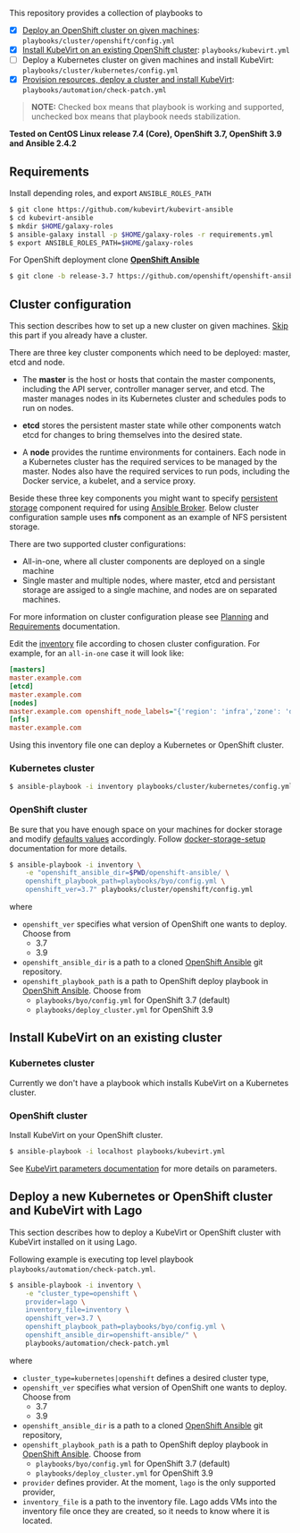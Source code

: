 This repository provides a collection of playbooks to

- [x] [Deploy an OpenShift cluster on given machines](#deploy-kubernetes-or-openshift-and-kubevirt): `playbooks/cluster/openshift/config.yml`
- [x] [Install KubeVirt on an existing OpenShift cluster](#install-kubevirt-on-existing-cluster): `playbooks/kubevirt.yml`
- [ ] Deploy a Kubernetes cluster on given machines and install KubeVirt: `playbooks/cluster/kubernetes/config.yml`
- [x] [Provision resources, deploy a cluster and install KubeVirt](#deploy-new-kubernetes-or-openshift-cluster-and-kubevirt-with-lago): `playbooks/automation/check-patch.yml`

> **NOTE:** Checked box means that playbook is working and supported, unchecked box means that playbook needs stabilization.

**Tested on CentOS Linux release 7.4 (Core), OpenShift 3.7, OpenShift 3.9 and Ansible 2.4.2**

## Requirements

Install depending roles, and export `ANSIBLE_ROLES_PATH`

```bash
$ git clone https://github.com/kubevirt/kubevirt-ansible
$ cd kubevirt-ansible
$ mkdir $HOME/galaxy-roles
$ ansible-galaxy install -p $HOME/galaxy-roles -r requirements.yml
$ export ANSIBLE_ROLES_PATH=$HOME/galaxy-roles
```

For OpenShift deployment clone [**OpenShift Ansible**][openshift-ansible-project]

```bash
$ git clone -b release-3.7 https://github.com/openshift/openshift-ansible
```

## Cluster configuration
This section describes how to set up a new cluster on given machines. [Skip](#install-kubevirt-on-an-existing-cluster) this part if you already have a cluster.

There are three key cluster components which need to be deployed: master, etcd and node.

* The **master** is the host or hosts that contain the master components,
  including the API server, controller manager server, and etcd.
  The master manages nodes in its Kubernetes cluster and schedules pods
  to run on nodes.

* **etcd** stores the persistent master state while other components watch
  etcd for changes to bring themselves into the desired state.

* A **node** provides the runtime environments for containers.
  Each node in a Kubernetes cluster has the required services
  to be managed by the master. Nodes also have the required services
  to run pods, including the Docker service, a kubelet, and a service proxy.

Beside these three key components you might want to specify [persistent storage](https://docs.openshift.org/latest/install_config/persistent_storage/index.html#install-config-persistent-storage-index) component required for using [Ansible Broker](https://docs.openshift.org/latest/install_config/install/advanced_install.html#configuring-openshift-ansible-broker). Below cluster configuration sample uses **nfs** component as an example of NFS persistent storage.

There are two supported cluster configurations:

* All-in-one, where all cluster components are deployed on a single machine
* Single master and multiple nodes, where master, etcd and persistant storage are assiged to a single machine, and nodes are on separated machines.

For more information on cluster configuration please see [Planning](https://docs.openshift.org/latest/install_config/install/planning.html) and [Requirements](https://docs.openshift.org/latest/install_config/install/prerequisites.html) documentation.

Edit the [inventory](../inventory) file according to chosen cluster configuration. For example, for an `all-in-one` case it will look like:

```ini
[masters]
master.example.com
[etcd]
master.example.com
[nodes]
master.example.com openshift_node_labels="{'region': 'infra','zone': 'default'}" openshift_schedulable=true
[nfs]
master.example.com
```

Using this inventory file one can deploy a Kubernetes or OpenShift cluster.

### Kubernetes cluster


```bash
$ ansible-playbook -i inventory playbooks/cluster/kubernetes/config.yml
```

### OpenShift cluster


Be sure that you have enough space on your machines for docker storage and
modify [defaults values][docker-storage-setup-defaults] accordingly.
Follow [docker-storage-setup] documentation for more details.


```bash
$ ansible-playbook -i inventory \
    -e "openshift_ansible_dir=$PWD/openshift-ansible/ \
    openshift_playbook_path=playbooks/byo/config.yml \
    openshift_ver=3.7" playbooks/cluster/openshift/config.yml
```
where
* `openshift_ver` specifies what version of OpenShift one wants to deploy. Choose from
  * 3.7
  * 3.9
* `openshift_ansible_dir` is a path to a cloned [OpenShift Ansible][openshift-ansible-project] git repository.
* `openshift_playbook_path` is a path to OpenShift deploy playbook in [OpenShift Ansible][openshift-ansible-project]. Choose from
  * `playbooks/byo/config.yml` for OpenShift 3.7 (default)
  * `playbooks/deploy_cluster.yml` for OpenShift 3.9

## Install KubeVirt on an existing cluster

### Kubernetes cluster

Currently we don't have a playbook which installs KubeVirt on a Kubernetes cluster.

### OpenShift cluster

Install KubeVirt on your OpenShift cluster.

```bash
$ ansible-playbook -i localhost playbooks/kubevirt.yml
```

See [KubeVirt parameters documentation](./roles/kubevirt/README.md) for more details on parameters.

## Deploy a new Kubernetes or OpenShift cluster and KubeVirt with Lago

This section describes how to deploy a KubeVirt or OpenShift cluster with KubeVirt installed on it using Lago.

Following example is executing top level playbook `playbooks/automation/check-patch.yml`.

```bash
$ ansible-playbook -i inventory \
    -e "cluster_type=openshift \
    provider=lago \
    inventory_file=inventory \
    openshift_ver=3.7 \
    openshift_playbook_path=playbooks/byo/config.yml \
    openshift_ansible_dir=openshift-ansible/" \
    playbooks/automation/check-patch.yml
```

where
* `cluster_type=kubernetes|openshift` defines a desired cluster type,
* `openshift_ver` specifies what version of OpenShift one wants to deploy. Choose from
  * 3.7
  * 3.9
* `openshift_ansible_dir` is a path to a cloned [OpenShift Ansible][openshift-ansible-project] git repository,
* `openshift_playbook_path` is a path to OpenShift deploy playbook in [OpenShift Ansible][openshift-ansible-project]. Choose from
  * `playbooks/byo/config.yml` for OpenShift 3.7 (default)
  * `playbooks/deploy_cluster.yml` for OpenShift 3.9
* `provider` defines provider. At the moment, `lago` is the only supported provider,
* `inventory_file` is a path to the inventory file. Lago adds VMs into the inventory file once they are created, so it needs to know where it is located.


[docker-storage-setup]: https://docs.openshift.org/latest/install_config/install/host_preparation.html#configuring-docker-storage
[docker-storage-setup-defaults]: https://github.com/openshift/openshift-ansible-contrib/blob/master/roles/docker-storage-setup/defaults/main.yaml
[openshift-ansible-project]: https://github.com/openshift/openshift-ansible
